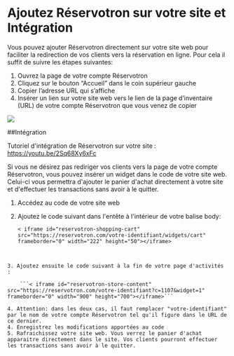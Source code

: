 # Ajoutez Réservotron sur votre site et Intégration

Vous pouvez ajouter Réservotron directement sur votre site web pour faciliter la redirection de vos clients vers la réservation en ligne. Pour cela il suffit de suivre les étapes suivantes:

1. Ouvrez la page de votre compte Réservotron
1. Cliquez sur le bouton “Accueil” dans le coin supérieur gauche
1. Copier l’adresse URL qui s’affiche 
1. Insérer un lien sur votre site web vers le lien de la page d’inventaire (URL) de votre compte Réservotron que vous venez de copier 




![](https://monosnap.com/file/AcS8TtdsswphjOL9a03b57RtS8ffjV.png)

##Intégration

Tutoriel d'intégration de Réservotron sur votre site : https://youtu.be/2Sq68Xy6xFc

Si vous ne désirez pas rediriger vos clients vers la page de votre compte Réservotron, vous pouvez insérer un widget dans le code de votre site web. Celui-ci vous permettra d'ajouter le panier d'achat directement à votre site et d'effectuer les transactions sans avoir à le quitter.

1. Accédez au code de votre site web
2. Ajoutez le code suivant dans l'entête à l'intérieur de votre balise body: 

    ```< iframe id="reservotron-shopping-cart" src="https://reservotron.com/votre-identifiant/widgets/cart" frameborder="0" width="222" height="50"></iframe> ```                 
    ```<script async type="text/javascript" src="http://reservotron.com/assets/widget.js"></script>
```

3. Ajoutez ensuite le code suivant à la fin de votre page d'activités : 

    ```< iframe id="reservotron-store-content" src="https://reservotron.com/votre-identifiant?c=1107&widget=1" frameborder="0" width="900" height="700"></iframe>```
    
4. Attention: dans les deux cas, il faut remplacer "votre-identifiant" par le nom de votre compte Réservotron tel qu'il figure dans le URL de ce dernier.
4. Enregistrez les modifications apportées au code
5. Rafraichissez votre site web. Vous verrez le panier d'achat apparaitre directement dans le site. Vos clients pourront effectuer les transactions sans avoir à le quitter.


